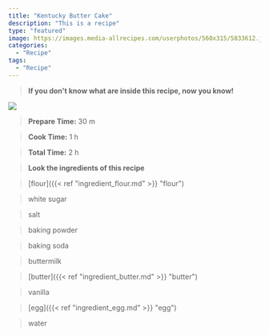 ```yaml
---
title: "Kentucky Butter Cake"
description: "This is a recipe"
type: "featured"
image: https://images.media-allrecipes.com/userphotos/560x315/5833612.jpg
categories: 
  - "Recipe"
tags: 
  - "Recipe"
---
```



>**If you don't know what are inside this recipe, now you know!**

![](../images/Recipes-Banner.jpg)
> **Prepare Time:** 30 m


> **Cook Time:** 1 h


> **Total Time:** 2 h

> **Look the ingredients of this recipe**

> [flour]({{< ref "ingredient_flour.md" >}} "flour")

> white sugar

> salt

> baking powder

> baking soda

> buttermilk

> [butter]({{< ref "ingredient_butter.md" >}} "butter")

> vanilla

> [egg]({{< ref "ingredient_egg.md" >}} "egg")

> water

